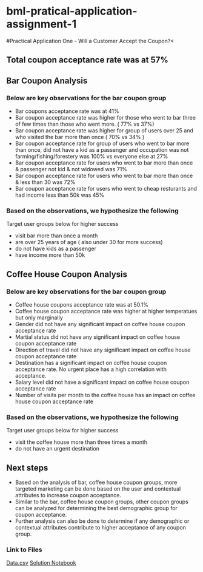# bml-pratical-application-assignment-1
#Practical Application One - Will a Customer Accept the Coupon?<

## Total coupon acceptance rate was at 57%

## Bar Coupon Analysis

### Below are key observations for the bar coupon group
 - Bar coupons acceptance rate was at 41%
 - Bar coupon acceptance rate was higher for 
    those who went to bar three of few times than those who went more. ( 77% vs 37%)
 - Bar coupon acceptance rate was higher for group of users over 25 and who visited the bar more than once
   ( 70% vs 34% )
 - Bar coupon acceptance rate for group of users who went to bar more than once, did not have a kid as a    passenger  and occupation was not farming/fishing/forestery was 100% vs everyone else at 27%
 - Bar coupon acceptance rate for users who went to bar more than once & passenger not kid & not widowed was 71%
 - Bar coupon acceptance rate for users who went to bar more than once & less than 30 was 72%
 - Bar coupon acceptance rate for users who went  to cheap resturants and had income less than 50k was 45%

### Based on the observations, we hypothesize the following 

 Target user groups below for higher success 
 - visit bar more than once a month
 - are over 25 years of age ( also under 30 for more success)
 - do not have kids as a passenger
 - have income more than 50k


## Coffee House Coupon Analysis
 
### Below are key observations for the bar coupon group

 - Coffee house coupons acceptance rate was at 50.1%
 - Coffee house coupon acceptance rate was higher at higher temperatues but only marginally
 - Gender did not have any significant impact on coffee house coupon acceptance rate
 - Martial status did not have any significant impact on coffee house coupon acceptance rate
 - Direction of travel did not have any significant impact on coffee house coupon acceptance rate
 - Destination has a significant impact on coffee house coupon acceptance rate. No urgent place has a high correlation with acceptance.
 - Salary level did not have a significant impact on coffee house coupon acceptance rate
 - Number of visits per month to the coffee house has an impact on coffee house coupon acceptance rate

### Based on the observations, we hypothesize the following 

 Target user groups below for higher success 
 - visit the coffee house more than three times a month
 - do not have an urgent destination




## Next steps

- Based on the analysis of  bar, coffee house coupon groups, more targeted marketing can be 
done based on the user and contextual attributes to increase coupon acceptance.
- Similar to the bar, coffee house coupon groups, other coupon groups can be analyzed for determining the best 
  demographic group for coupon acceptance.
- Further analysis can also be done to determine if any demographic or contextual attributes contribute to higher acceptance of any coupon group.




### Link to Files
[Data.csv](data/coupons.csv)
[Solution Notebook](solution.ipynb)

